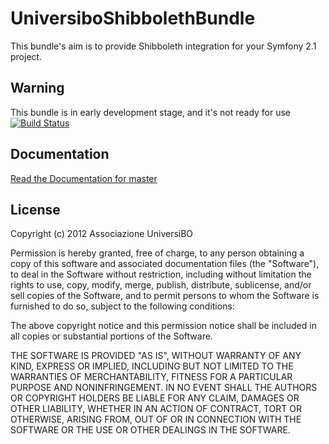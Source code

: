 UniversiboShibbolethBundle
==========================
This bundle's aim is to provide Shibboleth integration for your Symfony 2.1 project.

Warning
-------
This bundle is in early development stage, and it's not ready for use [![Build Status](https://secure.travis-ci.org/UniversiBO/UniversiboShibbolethBundle.png)](http://travis-ci.org/UniversiBO/UniversiboShibbolethBundle)

Documentation
-------------
[Read the Documentation for master](https://github.com/UniversiBO/UniversiboShibbolethBundle/blob/master/Resources/doc/index.md)

License
-------
Copyright (c) 2012 Associazione UniversiBO

Permission is hereby granted, free of charge, to any person obtaining a copy of this software and associated documentation files (the "Software"), to deal in the Software without restriction, including without limitation the rights to use, copy, modify, merge, publish, distribute, sublicense, and/or sell copies of the Software, and to permit persons to whom the Software is furnished to do so, subject to the following conditions:

The above copyright notice and this permission notice shall be included in all copies or substantial portions of the Software.

THE SOFTWARE IS PROVIDED "AS IS", WITHOUT WARRANTY OF ANY KIND, EXPRESS OR IMPLIED, INCLUDING BUT NOT LIMITED TO THE WARRANTIES OF MERCHANTABILITY, FITNESS FOR A PARTICULAR PURPOSE AND NONINFRINGEMENT. IN NO EVENT SHALL THE AUTHORS OR COPYRIGHT HOLDERS BE LIABLE FOR ANY CLAIM, DAMAGES OR OTHER LIABILITY, WHETHER IN AN ACTION OF CONTRACT, TORT OR OTHERWISE, ARISING FROM, OUT OF OR IN CONNECTION WITH THE SOFTWARE OR THE USE OR OTHER DEALINGS IN THE SOFTWARE.

